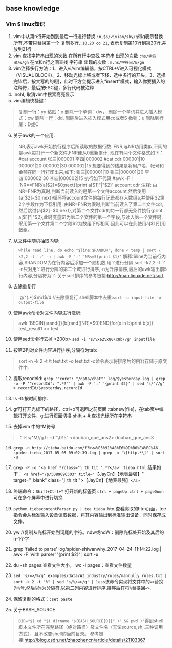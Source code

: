 ﻿**base knowledge**
-------------
### Vim $ linux知识

 1. vim中从第n行开始到到最后一行进行替换
 `:n,$s/vivian/sky/g`带g表示替换所有,不带只替换第一个
复制多行,`:10,20 co 21`, 表示复制第10行到第20行,并放到21行
 2. vim 查找字符串出现的次数
 在所有行中查找 字符串 出现的次数
`:%s/字符串/&/gn`
在m和n行之间查找 字符串 出现的次数
`:m,ns/字符串/&/gn`
 3. vim注释多行方法：1、进入vi/vim编辑器，按CTRL+V进入可视化模式（VISUAL BLOCK）。2、移动光标上移或者下移，选中多行的开头。3、选择完毕后，按大写的的I键，此时下方会提示进入“insert”模式，输入你要插入的注释符，最后按ESC键，多行代码被注释
 4. :nohl, 取消vim中搜索高亮显示
 5. vim编辑快捷键：
 >复制一行：yy
粘贴：p
删除一个单词：dw， 删除一个单词并进入插入模式：cw
删除一行：dd, 删除后进入插入模式用cc或者S
撤销：u
删除到行尾：D或C

 6. 关于awk的一个应用:
 >NR,表示awk开始执行程序后所读取的数据行数.
FNR,与NR功用类似,不同的是awk每打开一个新文件,FNR便从0重新累计.
 >现在有两个文件格式如下：
\#cat account
张三|000001
李四|000002
\#cat cdr
000001|10
000001|20
000002|30
000002|15
想要得到的结果是将用户名，帐号和金额在同一行打印出来,如下:
张三|000001|10
张三|000001|20
李四|000002|30
李四|000002|15
执行如下代码
    \#awk -F \| 'NR==FNR{a[\$2]=\$0;next}{print a[\$1]"|"\$2}' account cdr
注释:
由NR=FNR为真时,判断当前读入的是第一个文件account,然后使用{a[\$2]=\$0;next}循环将account文件的每行记录都存入数组a,并使用\$2第2个字段作为下标引用.
由NR=FNR为假时,判断当前读入了第二个文件cdr,然后跳过{a[\$2]=\$0;next},对第二个文件cdr的每一行都无条件执行{print a[\$1]"\|"\$2},此时变量\$1为第二个文件的第一个字段,与读入第一个文件时,采用第一个文件第二个字段\$2为数组下标相同.因此可以在此使用a[$1]引用数组。

 7. 从文件中随机抽取内容:
 >`while read line; do echo "$line:$RANDOM"; done < temp | sort -k2,2 -t ':' -n | awk -F ':' 'NR<=5{print $1}'`
 >解释:\$line为当前行内容,\$RANDOM为在行内容后添加一个随机数,用':'进行分隔,sort -k2,2 -t ':' -n只对用':'进行分隔的第二个域进行排序,-n为升序排序,最后的awk输出前5行内容,分隔符为':'.
 >关于sort排序的参考链接:http://man.linuxde.net/sort

 8. 去除重复行
   > :g/^\(.*\)\$\n\1$/d                      //去除重复行
 shell脚本中去重:`sort -u input-file -o output-file`
 

 9. 使用awk命令对文件内容进行洗牌:

 >awk 'BEGIN{srand()}{b[rand()NR]=$0}END{for(x in b)print b[x]}' test_result1 >> test

 10. 使用sed命令行去掉 <200b>
  `sed -i 's/\xe2\x80\x8b//g' inputfile`
  
 11. 按第2列对文件内容进行排序,分隔符为tab: 
 >sort -n -k 2 -t \t test.txt -o test.txt
 -o命令表示将排序后的内容存储于原文件中.
 

 12. 提取recodeId:
`grep '"core": "/data/chat"' log/$yesterday.log | grep -o -P '"recordId": ".*?"' | awk -F ':' '{print $2}' | sed 's/"//g' > recordId/$yesterday.recordId`

 13. ls -lt:按时间排序.
 14. gf可打开光标下的路径，ctrl+o可退回之前页面
:tabnew[file]，在tab页中编辑打开文件，gt进行页面切换
shift + #:查找光标所在字符串

 15. 去掉vim 中的^M符号
 >：%s/^M//g
tr -d "\015" <douban_que_ans2> douban_que_ans3

 16. `grep -n http://tieba.baidu.com/f?kw=%E5%91%A8%E6%9D%B0%E4%BC%A6 spider-tieba_2017-05-05-09:02:39.log | grep -o '\[http.*\]' | sort -u`
 17.  `grep -P -o '<a href.*?class="j_th_tit ".*?</a>' tieba.html` 结果如下：
`<a href="/p/5089096303" title="`【JayCn】【地表最强】" target="_blank" class="j_th_tit ">【JayCn】【地表最强】`</a>`

 18. 终端命令：`Shift+Ctrl+T` 打开新的标签页
`ctrl + pageUp ctrl + pageDown`可在多个屏幕中进行切换

 19. `python tiebacontentParser.py | tee tieba.htm`,查看爬取的htm页面，tee指令会从标准输入设备读取数据，将其内容输出到标准输出设备，同时保存成文件。
 20.  yw //复制从光标开始到词尾的字符。ndw或ndW：删除光标处开始及其后的n-1个字
 32. grep 'failed to parse' log/spider-shiwanwhy_2017-04-24-11:14:22.log | awk -F 'with parser' '{print $2}' | sort -u
 33. du -sh pages:查看文件大小。
wc -l pages：查看文件数量
 42. `sed 's/=>/%/g' examples/data/AI_industry/rules/mannully_rules.txt | sort -k 2 -t "%" | sed 's/%/=>/g' | less`该命令实现将文件中的`=>`替换为`%`号,然后以`%`为分隔符,以第二列内容进行排序,排序后在将`%`替换回`=>`.
 43. 保留复制的格式：`:set paste`
 44. 关于BASH_SOURCE
 > `DIR="$( cd "$( dirname "${BASH_SOURCE[0]}" )" && pwd )"`得到shell脚本文件所在完整路径（绝对路径）及文件名（无论source,sh,.三种调用方式），且不改变shell的当前目录。
 > 参考链接:http://blog.csdn.net/zhaozhencn/article/details/21103367